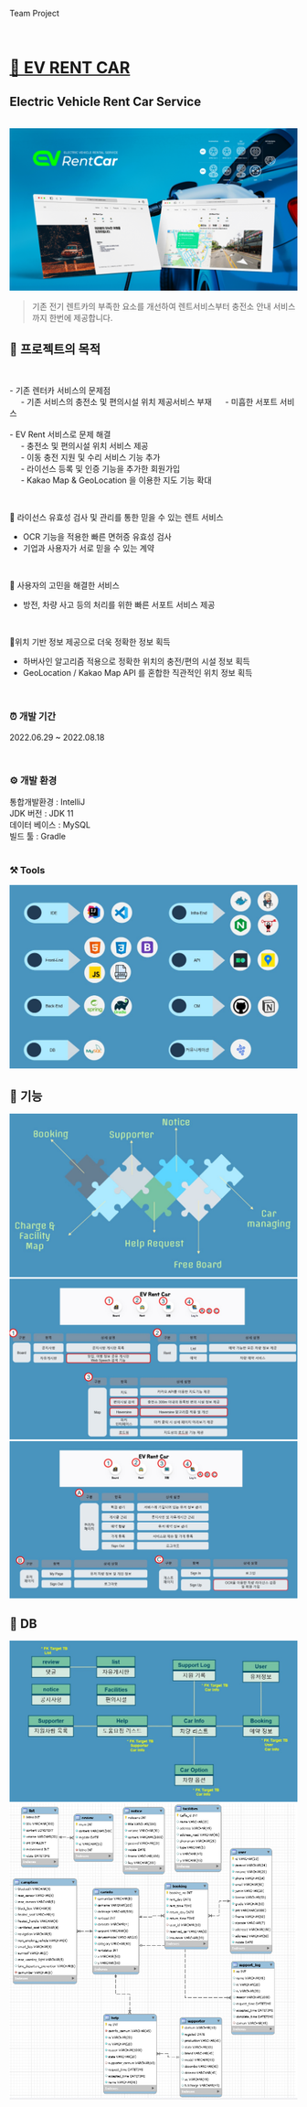 Team Project

<br>

# [🚗 EV RENT CAR](https://github.com/ISOSIM/Rent-Car-electtronic)

## Electric Vehicle Rent Car Service

<br>

<img src="https://github.com/yuseons/RentCar/blob/master/image/rentcar.png">

> 기존 전기 렌트카의 부족한 요소를 개선하여 렌트서비스부터 충전소 안내 서비스까지 한번에 제공합니다.

## 🚕 프로젝트의 목적

<br>

\- 기존 렌터카 서비스의 문제점 <br>
&nbsp;&nbsp;&nbsp;&nbsp;&nbsp;\- 기존 서비스의 충전소 및 편의시설 위치 제공서비스 부재
&nbsp;&nbsp;&nbsp;&nbsp;&nbsp;\- 미흡한 서포트 서비스 <br><br>
\- EV Rent 서비스로 문제 해결 <br>
&nbsp;&nbsp;&nbsp;&nbsp;&nbsp;\- 충전소 및 편의시설 위치 서비스 제공 <br>
&nbsp;&nbsp;&nbsp;&nbsp;&nbsp;\- 이동 충전 지원 및 수리 서비스 기능 추가 <br>
&nbsp;&nbsp;&nbsp;&nbsp;&nbsp;\- 라이선스 등록 및 인증 기능을 추가한 회원가입 <br>
&nbsp;&nbsp;&nbsp;&nbsp;&nbsp;\- Kakao Map & GeoLocation 을 이용한 지도 기능 확대

<br>

🌟 라이선스 유효성 검사 및 관리를 통한 믿을 수 있는 렌트 서비스

- OCR 기능을 적용한 빠른 면허증 유효성 검사
- 기업과 사용자가 서로 믿을 수 있는 계약

<br>

🌟 사용자의 고민을 해결한 서비스

- 방전, 차량 사고 등의 처리를 위한 빠른 서포트 서비스 제공

<br>

🌟위치 기반 정보 제공으로 더욱 정확한 정보 획득

- 하버사인 알고리즘 적용으로 정확한 위치의 충전/편의 시설 정보 획득
- GeoLocation / Kakao Map API 를 혼합한 직관적인 위치 정보 획득

<br>

### ⏰ 개발 기간

2022.06.29 ~ 2022.08.18

<br>

### ⚙️ 개발 환경

통합개발환경 : IntelliJ <br>
JDK 버전 : JDK 11 <br>
데이터 베이스 : MySQL <br>
빌드 툴 : Gradle <br><br>

### ⚒️ Tools

<img src="https://github.com/yuseons/RentCar/blob/master/image/tool.jpg">

## 📌 기능

<img src="https://github.com/yuseons/RentCar/blob/master/image/User Interface.jpg">
<img src="https://github.com/yuseons/RentCar/blob/master/image/1.jpg">
<img src="https://github.com/yuseons/RentCar/blob/master/image/2.jpg">

<br>

## 📌 DB

<img src="https://github.com/yuseons/RentCar/blob/master/image/db1.jpg">
<img src="https://github.com/yuseons/RentCar/blob/master/image/db2.png">
